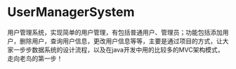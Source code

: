 # UserManagerSystem
用户管理系统，实现简单的用户管理，有包括普通用户、管理员；功能包括添加用户，删除用户，查询用户信息，更改用户信息等等，主要是通过项目的方式，让大家一步步数据系统的设计流程，以及在java开发中用的比较多的MVC架构模式，走向老鸟的第一步！
